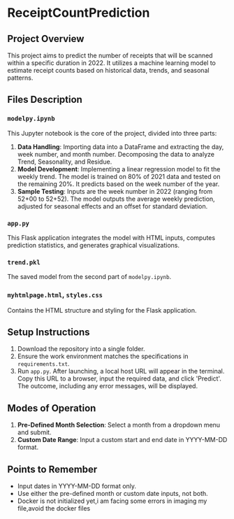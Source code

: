 # ReceiptCountPrediction

## Project Overview
This project aims to predict the number of receipts that will be scanned within a specific duration in 2022. It utilizes a machine learning model to estimate receipt counts based on historical data, trends, and seasonal patterns.

## Files Description

### `modelpy.ipynb`
This Jupyter notebook is the core of the project, divided into three parts:
1. **Data Handling**: Importing data into a DataFrame and extracting the day, week number, and month number. Decomposing the data to analyze Trend, Seasonality, and Residue.
2. **Model Development**: Implementing a linear regression model to fit the weekly trend. The model is trained on 80% of 2021 data and tested on the remaining 20%. It predicts based on the week number of the year.
3. **Sample Testing**: Inputs are the week number in 2022 (ranging from 52+00 to 52+52). The model outputs the average weekly prediction, adjusted for seasonal effects and an offset for standard deviation.

### `app.py`
This Flask application integrates the model with HTML inputs, computes prediction statistics, and generates graphical visualizations.

### `trend.pkl`
The saved model from the second part of `modelpy.ipynb`.

### `myhtmlpage.html`, `styles.css`
Contains the HTML structure and styling for the Flask application.

## Setup Instructions
1. Download the repository into a single folder.
2. Ensure the work environment matches the specifications in `requirements.txt`.
3. Run `app.py`. After launching, a local host URL will appear in the terminal. Copy this URL to a browser, input the required data, and click 'Predict'. The outcome, including any error messages, will be displayed.

## Modes of Operation
1. **Pre-Defined Month Selection**: Select a month from a dropdown menu and submit.
2. **Custom Date Range**: Input a custom start and end date in YYYY-MM-DD format.

## Points to Remember
- Input dates in YYYY-MM-DD format only.
- Use either the pre-defined month or custom date inputs, not both.
- Docker is not initialized yet,i am facing some errors in imaging my file,avoid the docker files
